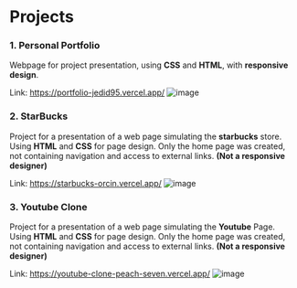 # **Projects**

### 1. Personal Portfolio
Webpage for project presentation, using **CSS** and **HTML**, with **responsive design**.

Link: https://portfolio-jedid95.vercel.app/
![image](https://github.com/Jedid95/Projects/assets/57962005/ce9c720d-59f2-4c8e-a2db-f5ab94bf7068)



### 2. StarBucks
Project for a presentation of a web page simulating the **starbucks** store.
Using **HTML** and **CSS** for page design. Only the home page was created, not containing navigation and access to external links. **(Not a responsive designer)**

Link: https://starbucks-orcin.vercel.app/
![image](https://github.com/Jedid95/Projects/assets/57962005/0bf9325a-eda4-41b2-b427-baaee2dcb031)

### 3. Youtube Clone
Project for a presentation of a web page simulating the **Youtube** Page.
Using **HTML** and **CSS** for page design. Only the home page was created, not containing navigation and access to external links. **(Not a responsive designer)**

Link: https://youtube-clone-peach-seven.vercel.app/
![image](https://github.com/Jedid95/Projects/assets/57962005/581a3274-0e77-4b22-8ce5-7ad7a70c064e)

